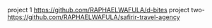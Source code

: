 project 1 https://github.com/RAPHAELWAFULA/d-bites
project two-https://github.com/RAPHAELWAFULA/safirir-travel-agency
